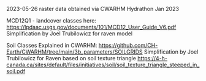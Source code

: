 2023-05-26
raster data obtained via CWARHM Hydrathon Jan 2023


MCD12Q1 - landcover
classes here: https://lpdaac.usgs.gov/documents/101/MCD12_User_Guide_V6.pdf
Simplification by Joel Trubilowicz for raven model

Soil Classes
Explained in CWARHM:
https://github.com/CH-Earth/CWARHM/tree/main/3b_parameters/SOILGRIDS
Simplification by Joel Trubilowicz for Raven based on soil texture triangle
https://4-h-canada.ca/sites/default/files/initiatives/soil/soil_texture_triangle_steeped_in_soil.pdf